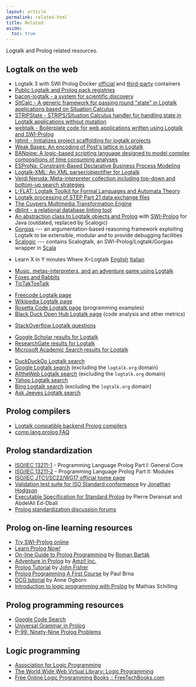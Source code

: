 ```yaml
---
layout: article
permalink: related.html
title: Related
aside:
  toc: true
---
```


Logtalk and Prolog related resources.

Logtalk on the web
------------------

-   Logtalk 3 with SWI Prolog Docker [official](https://hub.docker.com/u/logtalk/) and [third-party](https://hub.docker.com/r/koryonik/logtalk-swi/) containers
-	[Public Logtalk and Prolog pack registries](https://github.com/LogtalkDotOrg/pack-registries)
-	[bacon-logtalk - a system for scientific discovery](https://github.com/lindseyspratt/bacon-logtalk)
-   [SitCalc - A generic framework for passing round "state" in Logtalk applications based on Situation Calculus](https://github.com/PaulBrownMagic/SitCalc)
-   [STRIPState - STRIPS/Situation Calculus handler for handling state in Logtalk applications without mutation](https://github.com/PaulBrownMagic/STRIPState)
-   [webtalk - Boilerplate code for web applications written using Logtalk and SWI-Prolog](https://github.com/sandogeorge/webtalk)
-   [lgtinit - Initializes project scaffolding for logtalk projects](https://github.com/eazar001/lgtinit)
-   [Weak Bases: An encoding of Post\'s lattice in Logtalk](https://github.com/Joelbyte/weak-bases)
-   [BANpipe: A logic-based scripting language designed to model complex compositions of time consuming analyses](https://github.com/cth/banpipe)
-   [ESProNa: Constraint-Based Declarative Business Process Modeling](https://github.com/igler/ESProNa)
-   [Logtalk-XML: An XML parser/objectifier for Logtalk](https://bitbucket.org/StefanZimmermann/logtalk-xml/)
-   [Verdi Neruda: Meta-interpreter collection including top-down and bottom-up search strategies](http://joelbyte.github.com/verdi-neruda/)
-   [L-FLAT: Logtalk Toolkit for Formal Languages and Automata Theory](https://github.com/l-flat/lflat)
-   [Logtalk processing of STEP Part 21 data exchange files](https://github.com/pmoura/lgtstep)
-   [The Cuypers Multimedia Transformation Engine](http://homepages.cwi.nl/~media/cuypers/)
-	[dblint - a relational database linting tool](https://github.com/fusiongyro/dblint)
-   [An abstraction class to Logtalk objects and Prolog](https://dev.crazydwarves.org/trac/TER) with [SWI-Prolog](http://www.swi-prolog.org/) for Java (outdated, replaced by Scalogic)
-   [Gorgias](https://dev.crazydwarves.org/trac/Gorgias) --- an
    argumentation-based reasoning framework exploiting Logtalk to be
    extensible, modular and to provide debugging facilities
-   [Scalogic](https://dev.crazydwarves.org/trac/Scalogic/) --- contains
    Scalogtalk, an SWI-Prolog/Logtalk/Gorgias wrapper in
    [Scala](http://www.scala-lang.org/)

<!-- -->

-   Learn X in Y minutes Where X=Logtalk
    [English](https://learnxinyminutes.com/docs/logtalk/)
    [Italian](https://learnxinyminutes.com/docs/it-it/logtalk-it/)

<!-- -->

-   [Music, metas-interpreters, and an adventure game using
    Logtalk](https://prologomenon.wordpress.com/category/logtalk/)
-   [Foxes and Rabbits](https://github.com/Anniepoo/foxesandrabbits)
-   [TicTakToeTalk](https://github.com/PaulBrownMagic/TicTacToeTalk)

<!-- -->

-   [Freecode Logtalk page](http://freecode.com/projects/logtalk/)
-   [Wikipedia Logtalk page](http://en.wikipedia.org/wiki/Logtalk)
-   [Rosetta Code Logtalk
    page](http://rosettacode.org/wiki/Category:Logtalk) (programming
    examples)
-   [Black Duck Open Hub Logtalk
    page](https://www.openhub.net/p/logtalk) (code analysis and other
    metrics)

<!-- -->

-   [StackOverflow Logtalk
    questions](http://stackoverflow.com/search?tab=newest&q=Logtalk)

<!-- -->

-   [Google Scholar results for
    Logtalk](http://scholar.google.com/scholar?q=logtalk)
-   [ResearchGate results for
    Logtalk](https://www.researchgate.net/search.Search.html?query=Logtalk)
-   [Microsoft Academic Search results for
    Logtalk](http://academic.research.microsoft.com/Search.aspx?query=logtalk)

<!-- -->

-   [DuckDuckGo Logtalk search](http://duckduckgo.com/?q=logtalk)
-   [Google Logtalk
    search](http://www.google.com/search?hl=en&lr=&as_qdr=all&q=logtalk+prolog+-site%3Alogtalk.org+-site%3Auc.pt&btnG=Search)
    (excluding the `logtalk.org` domain)
-   [AlltheWeb Logtalk
    search](http://www.alltheweb.com/search?avkw=fogg&advanced=1&cat=web&q=logtalk+prolog&dexcl=logtalk.org)
    (excluding the `logtalk.org` domain)
-   [Yahoo Logtalk
    search](http://search.yahoo.com/search?x=op&va=logtalk+prolog)
-   [Bing Logtalk
    search](http://www.bing.com/search?q=logtalk+prolog+-site%3Alogtalk.org)
    (excluding the `logtalk.org` domain)
-   [Ask Jeeves Logtalk search](http://www.ask.com/web?q=logtalk+prolog)

Prolog compilers
----------------

-   [Logtalk compatible backend Prolog compilers](download.html#requirements)
-   [comp.lang.prolog FAQ](http://www.logic.at/prolog/faq/)

Prolog standardization
----------------------

-   [ISO/IEC
    13211-1](http://www.iso.org/iso/home/store/catalogue_tc/catalogue_detail.htm?csnumber=21413) -
    Programming Language Prolog Part I: General Core
-   [ISO/IEC
    13211-2](http://www.iso.org/iso/home/store/catalogue_tc/catalogue_detail.htm?csnumber=20775) -
    Programming Language Prolog Part II: Modules
-   [ISO/IEC JTC1/SC22/WG17 official home
    page](http://www.sju.edu/~jhodgson/wg17/wg17web.html)
-   [Validation test suite for ISO Standard
    conformance](http://www.sju.edu/%7Ejhodgson/x3j17.html) by [Jonathan
    Hodgson](http://www.sju.edu/%7Ejhodgson)
-   [Executable Specification for Standard
    Prolog](ftp://ftp-lifo.univ-orleans.fr/pub/Users/eddbali/SdProlog/)
    by Pierre Deransat and AbdelAli Ed-Dbali
-   [Prolog standardization discussion
    forums](http://prolog.logtalk.org/)

Prolog on-line learning resources
---------------------------------

-   [Try SWI-Prolog online](http://swish.swi-prolog.org/)
-   [Learn Prolog Now!](http://www.learnprolognow.org/)
-   [On-line Guide to Prolog
    Programming](http://kti.ms.mff.cuni.cz/%7Ebartak/prolog/index.html)
    by [Roman Barták](http://kti.ms.mff.cuni.cz/%7Ebartak)
-   [Adventure in
    Prolog](http://www.amzi.com/AdventureInProlog/advfrtop.htm) by
    [Amzi! Inc.](http://www.amzi.com)
-   [Prolog
    Tutorial](http://www.csupomona.edu/%7Ejrfisher/www/prolog_tutorial/contents.html)
    by [John Fisher](http://www.csupomona.edu/%7Ejrfisher/www/)
-   [Prolog Programming A First
    Course](http://www.scre.ac.uk/personal/pb/prologbook/) by Paul Brna
-   [DCG tutorial](http://www.pathwayslms.com/swipltuts/dcg/) by Anne
    Ogborn
-   [Introduction to logic programming with
    Prolog](https://www.matchilling.com/introduction-to-logic-programming-with-prolog/)
    by Mathias Schilling

Prolog programming resources
----------------------------

-   [Google Code Search](http://www.google.com/codesearch)
-   [Universal Grammar in
    Prolog](http://www.nyu.edu/pages/linguistics/ling.html)
-   [P-99: Ninety-Nine Prolog
    Problems](http://sites.google.com/site/prologsite/prolog-problems/)

Logic programming
-----------------

-   [Association for Logic Programming](http://www.cs.nmsu.edu/ALP/)
-   [The World Wide Web Virtual Library: Logic
    Programming](http://www.comlab.ox.ac.uk/archive/logic-prog.html)
-   [Free Online Logic Programming Books ::
    FreeTechBooks.com](http://www.freetechbooks.com/logic-programming-f13.html)
